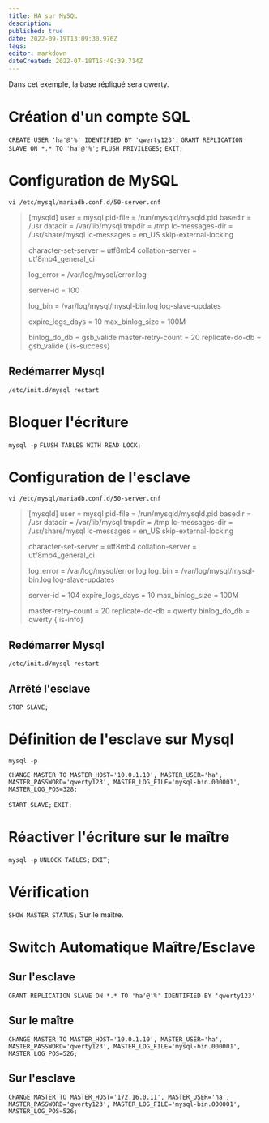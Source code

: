 ```yaml
---
title: HA sur MySQL
description: 
published: true
date: 2022-09-19T13:09:30.976Z
tags: 
editor: markdown
dateCreated: 2022-07-18T15:49:39.714Z
---
```


Dans cet exemple, la base répliqué sera qwerty.

# Création d'un compte SQL
`CREATE USER 'ha'@'%' IDENTIFIED BY 'qwerty123';`
`GRANT REPLICATION SLAVE ON *.* TO 'ha'@'%';`
`FLUSH PRIVILEGES;`
`EXIT;`

# Configuration de MySQL
`vi /etc/mysql/mariadb.conf.d/50-server.cnf`

>[mysqld]
>user = mysql
>pid-file = /run/mysqld/mysqld.pid
>basedir = /usr
>datadir = /var/lib/mysql
>tmpdir = /tmp
>lc-messages-dir = /usr/share/mysql
>lc-messages = en_US
>skip-external-locking
>
>character-set-server = utf8mb4
>collation-server = utf8mb4_general_ci
>
>log_error = /var/log/mysql/error.log
>
>server-id = 100
>
>log_bin = /var/log/mysql/mysql-bin.log
>log-slave-updates
>
>expire_logs_days = 10
>max_binlog_size = 100M
>
>binlog_do_db = gsb_valide
>master-retry-count = 20
>replicate-do-db = gsb_valide
{.is-success}

## Redémarrer Mysql
`/etc/init.d/mysql restart`

# Bloquer l'écriture
`mysql -p`
`FLUSH TABLES WITH READ LOCK;`



# Configuration de l'esclave
`vi /etc/mysql/mariadb.conf.d/50-server.cnf`

>[mysqld]
>user = mysql
>pid-file = /run/mysqld/mysqld.pid
>basedir = /usr
>datadir = /var/lib/mysql
>tmpdir = /tmp
>lc-messages-dir = /usr/share/mysql
>lc-messages = en_US
>skip-external-locking
>
>character-set-server = utf8mb4
>collation-server = utf8mb4_general_ci
>
>log_error = /var/log/mysql/error.log
>log_bin = /var/log/mysql/mysql-bin.log
>log-slave-updates
>
>server-id = 104
>expire_logs_days = 10
>max_binlog_size = 100M
>
>master-retry-count = 20
>replicate-do-db = qwerty
>binlog_do_db = qwerty
{.is-info}

## Redémarrer Mysql
`/etc/init.d/mysql restart`

## Arrêté l'esclave
`STOP SLAVE;`

# Définition de l'esclave sur Mysql
`mysql -p`

`CHANGE MASTER TO MASTER_HOST='10.0.1.10', MASTER_USER='ha', MASTER_PASSWORD='qwerty123', MASTER_LOG_FILE='mysql-bin.000001', MASTER_LOG_POS=328;`

`START SLAVE;`
`EXIT;`

# Réactiver l'écriture sur le maître
`mysql -p`
`UNLOCK TABLES;`
`EXIT;`

# Vérification
`SHOW MASTER STATUS;`
Sur le maître.

# Switch Automatique Maître/Esclave
## Sur l'esclave
`GRANT REPLICATION SLAVE ON *.* TO 'ha'@'%' IDENTIFIED BY 'qwerty123'`

## Sur le maître
`CHANGE MASTER TO MASTER_HOST='10.0.1.10', MASTER_USER='ha', MASTER_PASSWORD='qwerty123', MASTER_LOG_FILE='mysql-bin.000001', MASTER_LOG_POS=526;`

## Sur l'esclave
`CHANGE MASTER TO MASTER_HOST='172.16.0.11', MASTER_USER='ha', MASTER_PASSWORD='qwerty123', MASTER_LOG_FILE='mysql-bin.000001', MASTER_LOG_POS=526;`